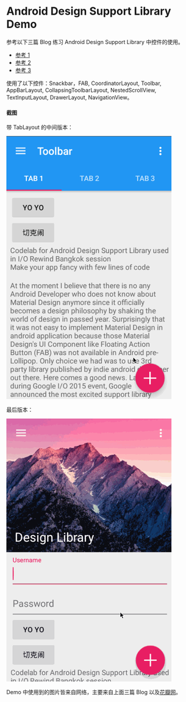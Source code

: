 # Android Design Support Library Demo
参考以下三篇 Blog 练习 Android Design Support Library 中控件的使用。

* [参考 1](http://inthecheesefactory.com/blog/android-design-support-library-codelab/en)
* [参考 2](http://blog.csdn.net/eclipsexys/article/details/46349721)
* [参考 3](https://medium.com/ribot-labs/exploring-the-new-android-design-support-library-b7cda56d2c32)

使用了以下控件：Snackbar，FAB, CoordinatorLayout, Toolbar, AppBarLayout, CollapsingToolbarLayout, NestedScrollView, TextInputLayout, DrawerLayout, NavigationView。

#### 截图

带 TabLayout 的中间版本：

![design_support_lib_demo_tablayout](apk/design_support_lib_demo_tablayout.gif)

最后版本：

![design_support_lib_demo_final](apk/design_support_lib_demo_final.gif)

Demo 中使用到的图片皆来自网络，主要来自上面三篇 Blog 以及[花瓣网](http://huaban.com/)。
